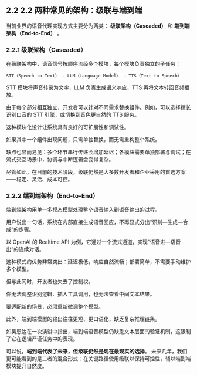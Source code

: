 ## 2.2 2.2 两种常见的架构：级联与端到端
当前业界的语音代理实现方式主要分为两类： **级联架构（Cascaded）** 和 **端到端架构（End-to-End）** 。

### 2.2.1 级联架构（Cascaded）

在级联架构中，语音信号按顺序流经多个模块，每个模块负责独立的子任务：

`STT（Speech to Text） → LLM（Language Model） → TTS（Text to Speech）`

STT 模块将声音转录为文字，LLM 负责生成语义响应，TTS 再将文本转回音频播放。

由于每个部分相互独立，开发者可以针对不同需求替换组件。例如，可以选择擅长识别口音的 STT 引擎，或切换到音色更自然的 TTS 服务。

这种模块化设计让系统具有良好的可扩展性和调试性。

如果其中一个组件出现问题，只需单独替换，而无需重构整个系统。

缺点也显而易见：多个环节串行传递会增加延迟；各模块需要单独部署与调试；在流式交互场景中，协调与中断逻辑会变得复杂。

尽管如此，在目前的技术阶段，级联仍然是大多数开发者和企业采用的首选方案——稳定、灵活、成本可控。

### 2.2.2 端到端架构（End-to-End）
    

端到端架构用单一多模态模型处理整个语音输入到语音输出的过程。

用户说出一句话，系统在内部直接生成语音回应，不再显式分出“识别—生成—合成”的步骤。

以 OpenAI 的 Realtime API 为例，它通过一个流式通道，实现“语音进—语音出”的连续对话。

这种模式的优势非常突出：延迟极低，响应自然流畅；部署简单，不需要手动维护多个模型。

但与此同时，开发者也失去了控制权。

你无法调整识别逻辑、插入工具调用，也无法查看中间文本结果。

要适配新的场景，必须重新微调整个模型。

此外，端到端模型的输出往往更短、更口语化，缺乏复杂推理链条。

如吴恩达在一次演讲中指出，端到端语音模型仍缺乏文本层面的验证机制，这限制了它在逻辑严谨任务中的表现。

可以说，**端到端代表了未来，但级联仍然是现在最现实的选择**。 未来几年，我们更可能看到的是二者的混合形式：在关键路径使用级联以保持可控性，辅以端到端模块提升自然度。